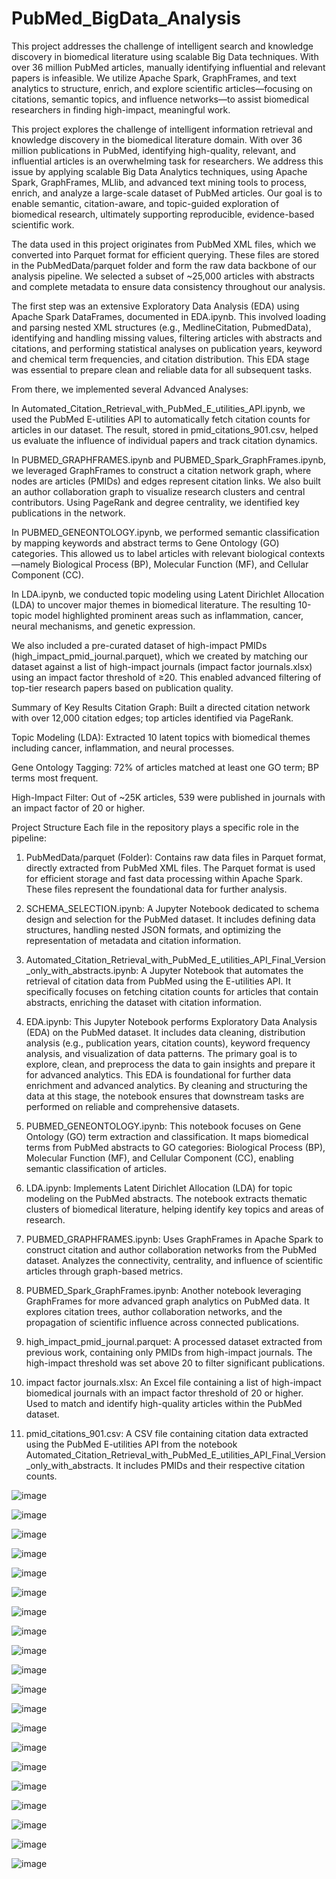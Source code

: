 # PubMed_BigData_Analysis
This project addresses the challenge of intelligent search and knowledge discovery in biomedical literature using scalable Big Data techniques. With over 36 million PubMed articles, manually identifying influential and relevant papers is infeasible. We utilize Apache Spark, GraphFrames, and text analytics to structure, enrich, and explore scientific articles—focusing on citations, semantic topics, and influence networks—to assist biomedical researchers in finding high-impact, meaningful work.

This project explores the challenge of intelligent information retrieval and knowledge discovery in the biomedical literature domain. With over 36 million publications in PubMed, identifying high-quality, relevant, and influential articles is an overwhelming task for researchers. We address this issue by applying scalable Big Data Analytics techniques, using Apache Spark, GraphFrames, MLlib, and advanced text mining tools to process, enrich, and analyze a large-scale dataset of PubMed articles. Our goal is to enable semantic, citation-aware, and topic-guided exploration of biomedical research, ultimately supporting reproducible, evidence-based scientific work.

The data used in this project originates from PubMed XML files, which we converted into Parquet format for efficient querying. These files are stored in the PubMedData/parquet folder and form the raw data backbone of our analysis pipeline. We selected a subset of ~25,000 articles with abstracts and complete metadata to ensure data consistency throughout our analysis.

The first step was an extensive Exploratory Data Analysis (EDA) using Apache Spark DataFrames, documented in EDA.ipynb. This involved loading and parsing nested XML structures (e.g., MedlineCitation, PubmedData), identifying and handling missing values, filtering articles with abstracts and citations, and performing statistical analyses on publication years, keyword and chemical term frequencies, and citation distribution. This EDA stage was essential to prepare clean and reliable data for all subsequent tasks.

From there, we implemented several Advanced Analyses:

In Automated_Citation_Retrieval_with_PubMed_E_utilities_API.ipynb, we used the PubMed E-utilities API to automatically fetch citation counts for articles in our dataset. The result, stored in pmid_citations_901.csv, helped us evaluate the influence of individual papers and track citation dynamics.

In PUBMED_GRAPHFRAMES.ipynb and PUBMED_Spark_GraphFrames.ipynb, we leveraged GraphFrames to construct a citation network graph, where nodes are articles (PMIDs) and edges represent citation links. We also built an author collaboration graph to visualize research clusters and central contributors. Using PageRank and degree centrality, we identified key publications in the network.

In PUBMED_GENEONTOLOGY.ipynb, we performed semantic classification by mapping keywords and abstract terms to Gene Ontology (GO) categories. This allowed us to label articles with relevant biological contexts—namely Biological Process (BP), Molecular Function (MF), and Cellular Component (CC).

In LDA.ipynb, we conducted topic modeling using Latent Dirichlet Allocation (LDA) to uncover major themes in biomedical literature. The resulting 10-topic model highlighted prominent areas such as inflammation, cancer, neural mechanisms, and genetic expression.

We also included a pre-curated dataset of high-impact PMIDs (high_impact_pmid_journal.parquet), which we created by matching our dataset against a list of high-impact journals (impact factor journals.xlsx) using an impact factor threshold of ≥20. This enabled advanced filtering of top-tier research papers based on publication quality.


Summary of Key Results
Citation Graph: Built a directed citation network with over 12,000 citation edges; top articles identified via PageRank.

Topic Modeling (LDA): Extracted 10 latent topics with biomedical themes including cancer, inflammation, and neural processes.

Gene Ontology Tagging: 72% of articles matched at least one GO term; BP terms most frequent.

High-Impact Filter: Out of ~25K articles, 539 were published in journals with an impact factor of 20 or higher.


Project Structure
Each file in the repository plays a specific role in the pipeline:

1. PubMedData/parquet (Folder):
Contains raw data files in Parquet format, directly extracted from PubMed XML files. The Parquet format is used for efficient storage and fast data processing within Apache Spark. These files represent the foundational data for further analysis.

2. SCHEMA_SELECTION.ipynb:
A Jupyter Notebook dedicated to schema design and selection for the PubMed dataset. It includes defining data structures, handling nested JSON formats, and optimizing the representation of metadata and citation information.

3. Automated_Citation_Retrieval_with_PubMed_E_utilities_API_Final_Version_only_with_abstracts.ipynb:
A Jupyter Notebook that automates the retrieval of citation data from PubMed using the E-utilities API. It specifically focuses on fetching citation counts for articles that contain abstracts, enriching the dataset with citation information.

4. EDA.ipynb:
This Jupyter Notebook performs Exploratory Data Analysis (EDA) on the PubMed dataset. It includes data cleaning, distribution analysis (e.g., publication years, citation counts), keyword frequency analysis, and visualization of data patterns. The primary goal is to explore, clean, and preprocess the data to gain insights and prepare it for advanced analytics. This EDA is foundational for further data enrichment and advanced analytics. By cleaning and structuring the data at this stage, the notebook ensures that downstream tasks are performed on reliable and comprehensive datasets.

5. PUBMED_GENEONTOLOGY.ipynb:
This notebook focuses on Gene Ontology (GO) term extraction and classification. It maps biomedical terms from PubMed abstracts to GO categories: Biological Process (BP), Molecular Function (MF), and Cellular Component (CC), enabling semantic classification of articles.

6. LDA.ipynb:
Implements Latent Dirichlet Allocation (LDA) for topic modeling on the PubMed abstracts. The notebook extracts thematic clusters of biomedical literature, helping identify key topics and areas of research.

7. PUBMED_GRAPHFRAMES.ipynb:
Uses GraphFrames in Apache Spark to construct citation and author collaboration networks from the PubMed dataset. Analyzes the connectivity, centrality, and influence of scientific articles through graph-based metrics.

8. PUBMED_Spark_GraphFrames.ipynb:
Another notebook leveraging GraphFrames for more advanced graph analytics on PubMed data. It explores citation trees, author collaboration networks, and the propagation of scientific influence across connected publications.

9. high_impact_pmid_journal.parquet:
A processed dataset extracted from previous work, containing only PMIDs from high-impact journals. The high-impact threshold was set above 20 to filter significant publications.

10. impact factor journals.xlsx:
An Excel file containing a list of high-impact biomedical journals with an impact factor threshold of 20 or higher. Used to match and identify high-quality articles within the PubMed dataset.

11. pmid_citations_901.csv:
A CSV file containing citation data extracted using the PubMed E-utilities API from the notebook Automated_Citation_Retrieval_with_PubMed_E_utilities_API_Final_Version_only_with_abstracts. It includes PMIDs and their respective citation counts.

![image](https://github.com/user-attachments/assets/e549d46e-12ae-456e-b060-285002ad9b84)

![image](https://github.com/user-attachments/assets/dd5977c4-b318-4da9-8630-4bb4b8b47586)

![image](https://github.com/user-attachments/assets/b310274c-d4cd-4f0f-beeb-4bf3a13056c0)

![image](https://github.com/user-attachments/assets/bbbf0b29-e886-4958-8b11-000729bff652)

![image](https://github.com/user-attachments/assets/208a52d8-fbd6-4dbd-b24a-e3ed35e6b1d0)

![image](https://github.com/user-attachments/assets/3b3f11de-2994-4fb1-ba46-5533a64dcc85)

![image](https://github.com/user-attachments/assets/ebbc4e10-f869-402d-bdf6-7e901d485339)

![image](https://github.com/user-attachments/assets/da56167a-7dd2-4958-8245-e3a4eb5fc466)

![image](https://github.com/user-attachments/assets/821f7035-5385-48e7-9b4c-a7a9f379af0a)

![image](https://github.com/user-attachments/assets/df33e094-97ee-4dc9-b5e7-6837f0085338)

![image](https://github.com/user-attachments/assets/974ec8f8-623d-4412-be71-66abec7486d2)

![image](https://github.com/user-attachments/assets/79843ca7-f007-41b2-8666-35055f903c58)

![image](https://github.com/user-attachments/assets/1c0e6669-8587-44bd-91c0-77a1d9ee32b9)

![image](https://github.com/user-attachments/assets/2e975387-7634-42fb-88bc-42b800a505ca)

![image](https://github.com/user-attachments/assets/ab3309e4-473e-4bae-91c7-4815e7a9f13e)

![image](https://github.com/user-attachments/assets/e452a071-4347-4e71-925b-229ba2c1825f)

![image](https://github.com/user-attachments/assets/79cf9efe-2fb1-465e-82ae-bf2530b5183d)

![image](https://github.com/user-attachments/assets/ac8b04bd-f171-44cc-b0e4-305bbca74511)

![image](https://github.com/user-attachments/assets/9623830d-2894-47e1-bef2-08d83855d3c0)

![image](https://github.com/user-attachments/assets/734b099d-c5b6-4ccb-8eec-8e4ab0ada4f5)
